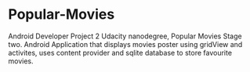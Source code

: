 # Popular-Movies
Android Developer Project 2 Udacity nanodegree, Popular Movies Stage two. Android Application that displays movies poster using gridView and activites, uses content provider and sqlite database to store favourite movies.
